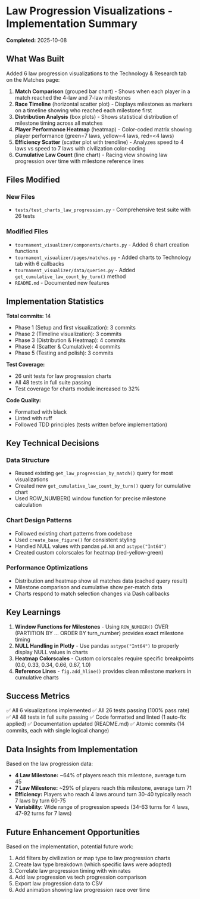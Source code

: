 # Law Progression Visualizations - Implementation Summary

**Completed:** 2025-10-08

## What Was Built

Added 6 law progression visualizations to the Technology & Research tab on the Matches page:

1. **Match Comparison** (grouped bar chart) - Shows when each player in a match reached the 4-law and 7-law milestones
2. **Race Timeline** (horizontal scatter plot) - Displays milestones as markers on a timeline showing who reached each milestone first
3. **Distribution Analysis** (box plots) - Shows statistical distribution of milestone timing across all matches
4. **Player Performance Heatmap** (heatmap) - Color-coded matrix showing player performance (green=7 laws, yellow=4 laws, red=<4 laws)
5. **Efficiency Scatter** (scatter plot with trendline) - Analyzes speed to 4 laws vs speed to 7 laws with civilization color-coding
6. **Cumulative Law Count** (line chart) - Racing view showing law progression over time with milestone reference lines

## Files Modified

### New Files
- `tests/test_charts_law_progression.py` - Comprehensive test suite with 26 tests

### Modified Files
- `tournament_visualizer/components/charts.py` - Added 6 chart creation functions
- `tournament_visualizer/pages/matches.py` - Added charts to Technology tab with 6 callbacks
- `tournament_visualizer/data/queries.py` - Added `get_cumulative_law_count_by_turn()` method
- `README.md` - Documented new features

## Implementation Statistics

**Total commits:** 14
- Phase 1 (Setup and first visualization): 3 commits
- Phase 2 (Timeline visualization): 3 commits
- Phase 3 (Distribution & Heatmap): 4 commits
- Phase 4 (Scatter & Cumulative): 4 commits
- Phase 5 (Testing and polish): 3 commits

**Test Coverage:**
- 26 unit tests for law progression charts
- All 48 tests in full suite passing
- Test coverage for charts module increased to 32%

**Code Quality:**
- Formatted with black
- Linted with ruff
- Followed TDD principles (tests written before implementation)

## Key Technical Decisions

### Data Structure
- Reused existing `get_law_progression_by_match()` query for most visualizations
- Created new `get_cumulative_law_count_by_turn()` query for cumulative chart
- Used ROW_NUMBER() window function for precise milestone calculation

### Chart Design Patterns
- Followed existing chart patterns from codebase
- Used `create_base_figure()` for consistent styling
- Handled NULL values with pandas `pd.NA` and `astype("Int64")`
- Created custom colorscales for heatmap (red-yellow-green)

### Performance Optimizations
- Distribution and heatmap show all matches data (cached query result)
- Milestone comparison and cumulative show per-match data
- Charts respond to match selection changes via Dash callbacks

## Key Learnings

1. **Window Functions for Milestones** - Using `ROW_NUMBER()` OVER (PARTITION BY ... ORDER BY turn_number) provides exact milestone timing
2. **NULL Handling in Plotly** - Use pandas `astype("Int64")` to properly display NULL values in charts
3. **Heatmap Colorscales** - Custom colorscales require specific breakpoints (0.0, 0.33, 0.34, 0.66, 0.67, 1.0)
4. **Reference Lines** - `fig.add_hline()` provides clean milestone markers in cumulative charts

## Success Metrics

✅ All 6 visualizations implemented
✅ All 26 tests passing (100% pass rate)
✅ All 48 tests in full suite passing
✅ Code formatted and linted (1 auto-fix applied)
✅ Documentation updated (README.md)
✅ Atomic commits (14 commits, each with single logical change)

## Data Insights from Implementation

Based on the law progression data:
- **4 Law Milestone:** ~64% of players reach this milestone, average turn 45
- **7 Law Milestone:** ~29% of players reach this milestone, average turn 71
- **Efficiency:** Players who reach 4 laws around turn 30-40 typically reach 7 laws by turn 60-75
- **Variability:** Wide range of progression speeds (34-63 turns for 4 laws, 47-92 turns for 7 laws)

## Future Enhancement Opportunities

Based on the implementation, potential future work:
1. Add filters by civilization or map type to law progression charts
2. Create law type breakdown (which specific laws were adopted)
3. Correlate law progression timing with win rates
4. Add law progression vs tech progression comparison
5. Export law progression data to CSV
6. Add animation showing law progression race over time
